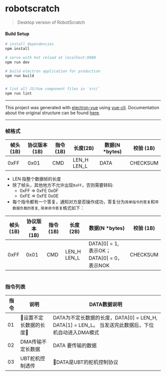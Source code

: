 # robotscratch

> Desktop version of RobotScratch

#### Build Setup

``` bash
# install dependencies
npm install

# serve with hot reload at localhost:9080
npm run dev

# build electron application for production
npm run build


# lint all JS/Vue component files in `src/`
npm run lint

```

---

This project was generated with [electron-vue](https://github.com/SimulatedGREG/electron-vue) using [vue-cli](https://github.com/vuejs/vue-cli). Documentation about the original structure can be found [here](https://simulatedgreg.gitbooks.io/electron-vue/content/index.html).

---

### 帧格式


| 帧头(1B) | 协议版本 (1B) | 指令 (1B) | 长度(2B) | 数据(N *bytes) | 校验 (1B) |
|--|--|--|--|--|--|
| 0xFF | 0x01 | CMD | LEN_H LEN_L | DATA | CHECKSUM |

* LEN 指整个数据帧的长度
* 除了帧头，其他地方不允许出现`0xFF`，否则需要转码:
  - 0xFF => 0xFE 0x0F
  - 0xFE => 0xFE 0x0E
* 每个指令都有一个答复，通知对方是否操作成功，答复分为`简单指令的答复`和`带数据负载的答复`, `简单命令答复`格式如下：

| 帧头(1B) | 协议版本 (1B) | 指令 (1B) | 长度(2B) | 数据(N *bytes) | 校验 (1B) |
|--|--|--|--|--|--|
| 0xFF | 0x01 | CMD | LEN_H LEN_L | DATA[0] = 1, 表示OK；DATA[0] = 0，表示NOK | CHECKSUM |

# 

### 指令列表

| 指令 | 说明 | DATA数据说明 |
|---|---|---|
| 01 | 设置不定长数据的长度 | DATA为不定长数据的长度，DATA[0] = LEN_H, DATA[1] = LEN_L。 当发送完此数据后，下位机自动进入DMA模式 | 
| 02 | DMA传输不定长数据 | DATA 要传输的数据
| 03 | UBT舵机控制透传 | DATA是UBT的舵机控制协议 |
